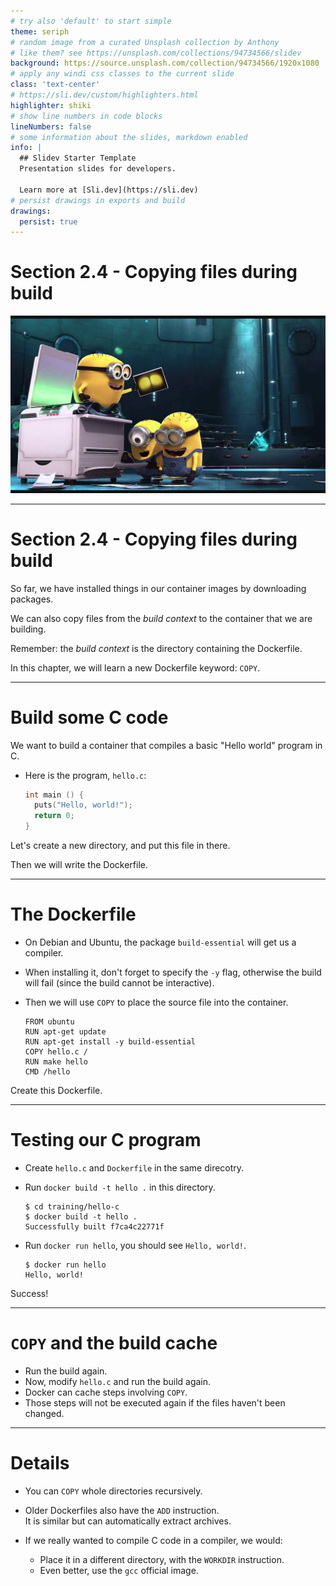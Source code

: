 ```yaml
---
# try also 'default' to start simple
theme: seriph
# random image from a curated Unsplash collection by Anthony
# like them? see https://unsplash.com/collections/94734566/slidev
background: https://source.unsplash.com/collection/94734566/1920x1080
# apply any windi css classes to the current slide
class: 'text-center'
# https://sli.dev/custom/highlighters.html
highlighter: shiki
# show line numbers in code blocks
lineNumbers: false
# some information about the slides, markdown enabled
info: |
  ## Slidev Starter Template
  Presentation slides for developers.

  Learn more at [Sli.dev](https://sli.dev)
# persist drawings in exports and build
drawings:
  persist: true
---
```


# Section 2.4 - Copying files during build

<img class="absolute top-20 left-0" src="/chapters/2.3.copying.files.during.build/copying.jpg" />

---

# Section 2.4 - Copying files during build

So far, we have installed things in our container images
by downloading packages.

We can also copy files from the *build context* to the
container that we are building.

Remember: the *build context* is the directory containing
the Dockerfile.

In this chapter, we will learn a new Dockerfile keyword: `COPY`.

---

# Build some C code

We want to build a container that compiles a basic "Hello world" program in C.

* Here is the program, `hello.c`:

    ```c
    int main () {
      puts("Hello, world!");
      return 0;
    }
    ```

Let's create a new directory, and put this file in there.

Then we will write the Dockerfile.

---

# The Dockerfile

* On Debian and Ubuntu, the package `build-essential` will get us a compiler.

* When installing it, don't forget to specify the `-y` flag, otherwise the build will fail (since the build cannot be interactive).

* Then we will use `COPY` to place the source file into the container.

    ```docker
    FROM ubuntu
    RUN apt-get update
    RUN apt-get install -y build-essential
    COPY hello.c /
    RUN make hello
    CMD /hello
    ```

Create this Dockerfile.

---

# Testing our C program

* Create `hello.c` and `Dockerfile` in the same direcotry.
* Run `docker build -t hello .` in this directory.

    ```shell
    $ cd training/hello-c
    $ docker build -t hello .
    Successfully built f7ca4c22771f
    ```

* Run `docker run hello`, you should see `Hello, world!`.

    ```shell
    $ docker run hello
    Hello, world!
    ```

Success!

---

# `COPY` and the build cache

* Run the build again.
* Now, modify `hello.c` and run the build again.
* Docker can cache steps involving `COPY`.
* Those steps will not be executed again if the files haven't been changed.

---

# Details

* You can `COPY` whole directories recursively.
* Older Dockerfiles also have the `ADD` instruction.
  <br/>It is similar but can automatically extract archives.
* If we really wanted to compile C code in a compiler, we would:

  * Place it in a different directory, with the `WORKDIR` instruction.
  * Even better, use the `gcc` official image.
